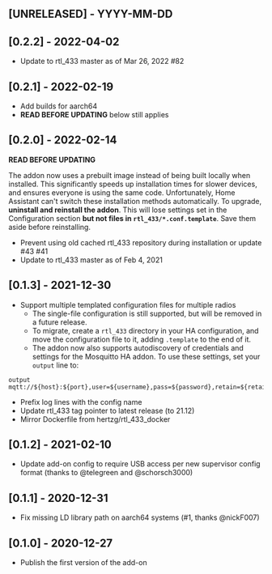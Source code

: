 ## [UNRELEASED] - YYYY-MM-DD

## [0.2.2] - 2022-04-02

- Update to rtl_433 master as of Mar 26, 2022 #82

## [0.2.1] - 2022-02-19

- Add builds for aarch64
- **READ BEFORE UPDATING** below still applies

## [0.2.0] - 2022-02-14

**READ BEFORE UPDATING**

The addon now uses a prebuilt image instead of being built locally when installed. This significantly speeds up installation times for slower devices, and ensures everyone is using the same code. Unfortunately, Home Assistant can't switch these installation methods automatically. To upgrade, **uninstall and reinstall the addon**. This will lose settings set in the Configuration section **but not files in `rtl_433/*.conf.template`**. Save them aside before reinstalling.

- Prevent using old cached rtl_433 repository during installation or update #43 #41
- Update to rtl_433 master as of Feb 4, 2021

## [0.1.3] - 2021-12-30

- Support multiple templated configuration files for multiple radios
  - The single-file configuration is still supported, but will be removed in a future release.
  - To migrate, create a `rtl_433` directory in your HA configuration, and move the configuration file to it, adding `.template` to the end of it.
  - The addon now also supports autodiscovery of credentials and settings for the Mosquitto HA addon. To use these settings, set your `output` line to:

```
output mqtt://${host}:${port},user=${username},pass=${password},retain=${retain}
```

- Prefix log lines with the config name
- Update rtl_433 tag pointer to latest release (to 21.12)
- Mirror Dockerfile from hertzg/rtl_433_docker

## [0.1.2] - 2021-02-10

- Update add-on config to require USB access per new supervisor config format (thanks to @telegreen and @schorsch3000)

## [0.1.1] - 2020-12-31

- Fix missing LD library path on aarch64 systems (#1, thanks @nickF007)

## [0.1.0] - 2020-12-27

- Publish the first version of the add-on
